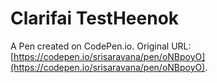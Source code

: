 # Clarifai TestHeenok

A Pen created on CodePen.io. Original URL: [https://codepen.io/srisaravana/pen/oNBpoyO](https://codepen.io/srisaravana/pen/oNBpoyO).


